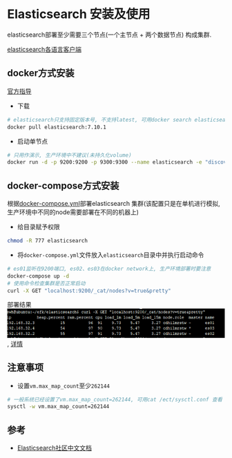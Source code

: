 # Elasticsearch 安装及使用

elasticsearch部署至少需要三个节点(一个主节点 + 两个数据节点) 构成集群.

[elasticsearch各语言客户端](https://www.elastic.co/guide/en/elasticsearch/client/index.html)


## docker方式安装
[官方指导](https://www.elastic.co/guide/en/elasticsearch/reference/7.10/docker.html)
- 下载
```bash
# elasticsearch只支持固定版本号, 不支持latest, 可用docker search elasticsearch 最新的版本号
docker pull elasticsearch:7.10.1
```
- 启动单节点
```bash
# 只用作演示, 生产环境中不建议(未持久化volume)
docker run -d -p 9200:9200 -p 9300:9300 --name elasticsearch -e "discovery.type=single-node" elasticsearch:7.10.1
```

## docker-compose方式安装

根据[docker-compose.yml](yml/elasticsearch/docker-compose.yml)部署elasticsearch
集群(该配置只是在单机进行模拟, 生产环境中不同的node需要部署在不同的机器上)
- 给目录赋予权限
```bash
chmod -R 777 elasticsearch
```
- 将`docker-compose.yml`文件放入`elasticsearch`目录中并执行启动命令
```bash
# es01监听在9200端口, es02、es03在docker network上, 生产环境部署时要注意
docker-compose up -d
# 使用命令检查集群是否正常启动
curl -X GET "localhost:9200/_cat/nodes?v=true&pretty"
```

部署结果
![](pic/es-cluster.png), [详情](https://www.elastic.co/guide/en/elasticsearch/reference/7.10/docker.html#_set_vm_max_map_count_to_at_least_262144)


## 注意事项
- 设置`vm.max_map_count`至少`262144`
```bash
# 一般系统已经设置了vm.max_map_count=262144, 可用cat /ect/sysctl.conf 查看
sysctl -w vm.max_map_count=262144
```

## 参考
- [Elasticsearch社区中文文档](https://learnku.com/docs/elasticsearch73/7.3)
